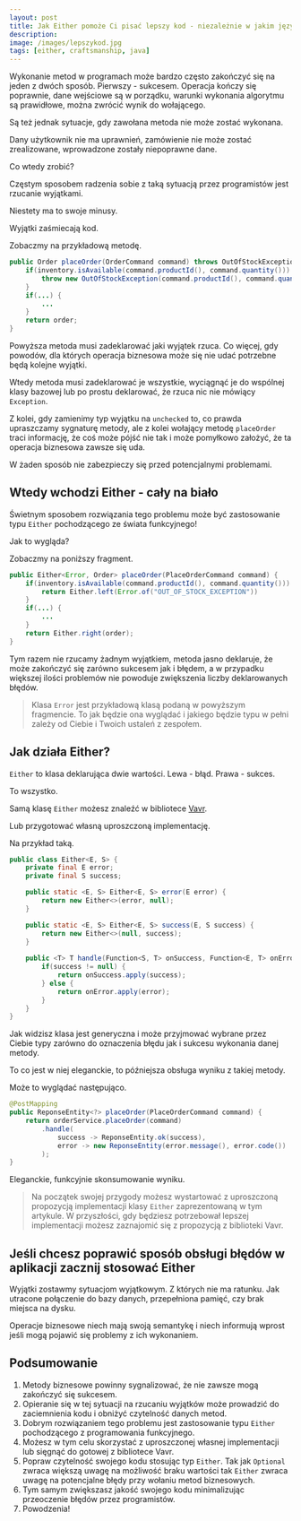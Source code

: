 ```yaml
---
layout: post
title: Jak Either pomoże Ci pisać lepszy kod - niezależnie w jakim języku programowania piszesz!
description: 
image: /images/lepszykod.jpg
tags: [either, craftsmanship, java]
---
```


Wykonanie metod w programach może bardzo często zakończyć się na jeden z dwóch sposób. Pierwszy - sukcesem. Operacja kończy się poprawnie, dane wejściowe są w porządku, warunki wykonania algorytmu są prawidłowe, można zwrócić wynik do wołającego.

Są też jednak sytuacje, gdy zawołana metoda nie może zostać wykonana.

Dany użytkownik nie ma uprawnień, zamówienie nie może zostać zrealizowane, wprowadzone zostały niepoprawne dane.

Co wtedy zrobić?

Częstym sposobem radzenia sobie z taką sytuacją przez programistów jest rzucanie wyjątkami.

Niestety ma to swoje minusy.

Wyjątki zaśmiecają kod.

Zobaczmy na przykładową metodę.

```java
public Order placeOrder(OrderCommand command) throws OutOfStockException {
    if(inventory.isAvailable(command.productId(), command.quantity())) {
        throw new OutOfStockException(command.productId(), command.quantity());
    }
    if(...) {
        ...
    }
    return order;
}
```

Powyższa metoda musi zadeklarować jaki wyjątek rzuca. Co więcej, gdy powodów, dla których operacja biznesowa może się nie udać potrzebne będą kolejne wyjątki.

Wtedy metoda musi zadeklarować je wszystkie, wyciągnąć je do wspólnej klasy bazowej lub po prostu deklarować, że rzuca nic nie mówiący `Exception`.

Z kolei, gdy zamienimy typ wyjątku na `unchecked` to, co prawda upraszczamy sygnaturę metody, ale z kolei wołający metodę `placeOrder` traci informację, że coś może pójść nie tak i może pomyłkowo założyć, że ta operacja biznesowa zawsze się uda.

W żaden sposób nie zabezpieczy się przed potencjalnymi problemami.

## Wtedy wchodzi Either - cały na biało
Świetnym sposobem rozwiązania tego problemu może być zastosowanie typu `Either` pochodzącego ze świata funkcyjnego!

Jak to wygląda?

Zobaczmy na poniższy fragment.

```java
public Either<Error, Order> placeOrder(PlaceOrderCommand command) {
    if(inventory.isAvailable(command.productId(), command.quantity())) {
        return Either.left(Error.of("OUT_OF_STOCK_EXCEPTION"))
    }
    if(...) {
        ...
    }
    return Either.right(order);
}
```


Tym razem nie rzucamy żadnym wyjątkiem, metoda jasno deklaruje, że może zakończyć się zarówno sukcesem jak i błędem, a w przypadku większej ilości problemów nie powoduje zwiększenia liczby deklarowanych błędów.

> Klasa `Error` jest przykładową klasą podaną w powyższym fragmencie. To jak będzie ona wyglądać i jakiego będzie typu w pełni zależy od Ciebie i Twoich ustaleń z zespołem.


## Jak działa Either?
`Either` to klasa deklarująca dwie wartości. Lewa - błąd. Prawa - sukces.

To wszystko.

Samą klasę `Either` możesz znaleźć w bibliotece [Vavr](https://www.vavr.io/).

Lub przygotować własną uproszczoną implementację. 

Na przykład taką.

```java
public class Either<E, S> {
    private final E error;
    private final S success;

    public static <E, S> Either<E, S> error(E error) {
        return new Either<>(error, null);
    }

    public static <E, S> Either<E, S> success(E, S success) {
        return new Either<>(null, success);
    }
    
    public <T> T handle(Function<S, T> onSuccess, Function<E, T> onError) {
        if(success != null) {
            return onSuccess.apply(success);
        } else {
            return onError.apply(error);
        }
    }
}
```

Jak widzisz klasa jest generyczna i może przyjmować wybrane przez Ciebie typy zarówno do oznaczenia błędu jak i sukcesu wykonania danej metody.

To co jest w niej eleganckie, to późniejsza obsługa wyniku z takiej metody.

Może to wyglądać następująco.

```java
@PostMapping
public ReponseEntity<?> placeOrder(PlaceOrderCommand command) {
    return orderService.placeOrder(command)
        .handle(
            success -> ReponseEntity.ok(success),
            error -> new ReponseEntity(error.message(), error.code())
        );
}
```

Eleganckie, funkcyjnie skonsumowanie wyniku.

> Na początek swojej przygody możesz wystartować z uproszczoną propozycją implementacji klasy `Either` zaprezentowaną w tym artykule.
> W przyszłości, gdy będziesz potrzebował lepszej implementacji możesz zaznajomić się z propozycją z biblioteki Vavr.


## Jeśli chcesz poprawić sposób obsługi błędów w aplikacji zacznij stosować Either
Wyjątki zostawmy sytuacjom wyjątkowym. Z których nie ma ratunku. Jak utracone połączenie do bazy danych, przepełniona pamięć, czy brak miejsca na dysku.

Operacje biznesowe niech mają swoją semantykę i niech informują wprost jeśli mogą pojawić się problemy z ich wykonaniem.

## Podsumowanie
1. Metody biznesowe powinny sygnalizować, że nie zawsze mogą zakończyć się sukcesem.
2. Opieranie się w tej sytuacji na rzucaniu wyjątków może prowadzić do zaciemnienia kodu i obniżyć czytelność danych metod.
3. Dobrym rozwiązaniem tego problemu jest zastosowanie typu `Either` pochodzącego z programowania funkcyjnego.
4. Możesz w tym celu skorzystać z uproszczonej własnej implementacji lub sięgnąć do gotowej z bibliotece Vavr.
5. Popraw czytelność swojego kodu stosując typ `Either`. Tak jak `Optional` zwraca większą uwagę na możliwość braku wartości tak `Either` zwraca uwagę na potencjalne błędy przy wołaniu metod biznesowych.
6. Tym samym zwiększasz jakość swojego kodu minimalizując przeoczenie błędów przez programistów.
7. Powodzenia!

